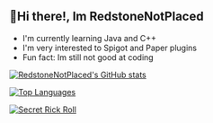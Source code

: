 ## 👋Hi there!, Im RedstoneNotPlaced
- I'm currently learning Java and C++
- I'm very interested to Spigot and Paper plugins
- Fun fact: Im still not good at coding 

[![RedstoneNotPlaced's GitHub stats](https://github-readme-stats.vercel.app/api?username=RedstoneNotPlaced&theme=radical)](https://github.com/RedstoneNotPlaced?tab=repositories)

[![Top Languages](https://github-readme-stats.vercel.app/api/top-langs/?username=RedstoneNotPlaced&theme=radical)](https://en.wikipedia.org/wiki/Programming_language)


[![Secret Rick Roll](https://img.shields.io/badge/YouTube_Music-FF0000?style=for-the-badge&logo=youtube-music&logoColor=white)](https://youtu.be/dQw4w9WgXcQ)
<!---
RedstoneNotPlaced/RedstoneNotPlaced is a ✨ special ✨ repository because its `README.md` (this file) appears on your GitHub profile.
You can click the Preview link to take a look at your changes.
--->
